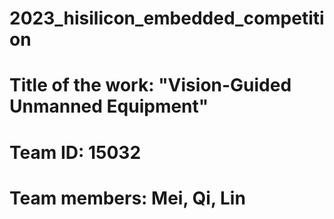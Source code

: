 # 2023_hisilicon_embedded_competition
# Title of the work: "Vision-Guided Unmanned Equipment"
# Team ID: 15032
# Team members: Mei, Qi, Lin
